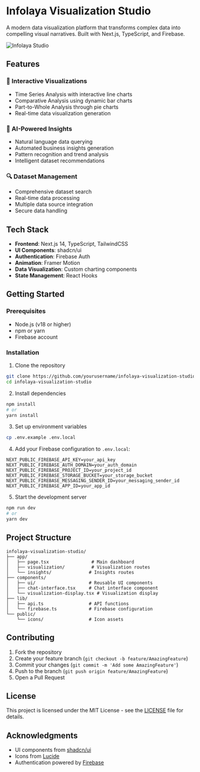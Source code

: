
# Infolaya Visualization Studio

A modern data visualization platform that transforms complex data into compelling visual narratives. Built with Next.js, TypeScript, and Firebase.

![Infolaya Studio](public/preview.png)

## Features

### 🎨 Interactive Visualizations
- Time Series Analysis with interactive line charts
- Comparative Analysis using dynamic bar charts
- Part-to-Whole Analysis through pie charts
- Real-time data visualization generation

### 🤖 AI-Powered Insights
- Natural language data querying
- Automated business insights generation
- Pattern recognition and trend analysis
- Intelligent dataset recommendations

### 🔍 Dataset Management
- Comprehensive dataset search
- Real-time data processing
- Multiple data source integration
- Secure data handling

## Tech Stack

- **Frontend**: Next.js 14, TypeScript, TailwindCSS
- **UI Components**: shadcn/ui
- **Authentication**: Firebase Auth
- **Animation**: Framer Motion
- **Data Visualization**: Custom charting components
- **State Management**: React Hooks

## Getting Started

### Prerequisites
- Node.js (v18 or higher)
- npm or yarn
- Firebase account

### Installation

1. Clone the repository
```bash
git clone https://github.com/yourusername/infolaya-visualization-studio.git
cd infolaya-visualization-studio
```

2. Install dependencies
```bash
npm install
# or
yarn install
```

3. Set up environment variables
```bash
cp .env.example .env.local
```

4. Add your Firebase configuration to `.env.local`:
```
NEXT_PUBLIC_FIREBASE_API_KEY=your_api_key
NEXT_PUBLIC_FIREBASE_AUTH_DOMAIN=your_auth_domain
NEXT_PUBLIC_FIREBASE_PROJECT_ID=your_project_id
NEXT_PUBLIC_FIREBASE_STORAGE_BUCKET=your_storage_bucket
NEXT_PUBLIC_FIREBASE_MESSAGING_SENDER_ID=your_messaging_sender_id
NEXT_PUBLIC_FIREBASE_APP_ID=your_app_id
```

5. Start the development server
```bash
npm run dev
# or
yarn dev
```

## Project Structure

```
infolaya-visualization-studio/
├── app/
│   ├── page.tsx                # Main dashboard
│   ├── visualization/          # Visualization routes
│   └── insights/              # Insights routes
├── components/
│   ├── ui/                    # Reusable UI components
│   ├── chat-interface.tsx     # Chat interface component
│   └── visualization-display.tsx # Visualization display
├── lib/
│   ├── api.ts                 # API functions
│   └── firebase.ts            # Firebase configuration
└── public/
    └── icons/                 # Icon assets
```

## Contributing

1. Fork the repository
2. Create your feature branch (`git checkout -b feature/AmazingFeature`)
3. Commit your changes (`git commit -m 'Add some AmazingFeature'`)
4. Push to the branch (`git push origin feature/AmazingFeature`)
5. Open a Pull Request

## License

This project is licensed under the MIT License - see the [LICENSE](LICENSE) file for details.

## Acknowledgments

- UI components from [shadcn/ui](https://ui.shadcn.com)
- Icons from [Lucide](https://lucide.dev)
- Authentication powered by [Firebase](https://firebase.google.com)

